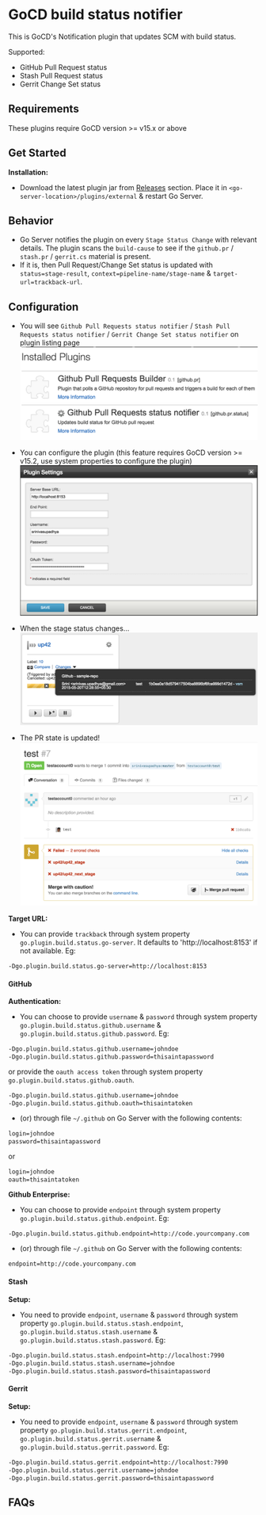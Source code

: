 # GoCD build status notifier
This is GoCD's Notification plugin that updates SCM with build status.

Supported:
* GitHub Pull Request status
* Stash Pull Request status
* Gerrit Change Set status

## Requirements
These plugins require GoCD version >= v15.x or above

## Get Started
**Installation:**
- Download the latest plugin jar from [Releases](https://github.com/srinivasupadhya/gocd-build-status-notifier/releases) section. Place it in `<go-server-location>/plugins/external` & restart Go Server.

## Behavior
- Go Server notifies the plugin on every `Stage Status Change` with relevant details. The plugin scans the `build-cause` to see if the `github.pr` / `stash.pr` / `gerrit.cs` material is present.
- If it is, then Pull Request/Change Set status is updated with `status=stage-result`, `context=pipeline-name/stage-name` & `target-url=trackback-url`.

## Configuration

- You will see `Github Pull Requests status notifier` / `Stash Pull Requests status notifier` / `Gerrit Change Set status notifier` on plugin listing page
![Plugins listing page][1]

- You can configure the plugin (this feature requires GoCD version >= v15.2, use system properties to configure the plugin)
![Configure plugin pop-up][2]

- When the stage status changes...
![Pipeline Schedule][3]

- The PR state is updated!
![Update Status][4]

**Target URL:**
- You can provide `trackback` through system property `go.plugin.build.status.go-server`. It defaults to 'http://localhost:8153' if not available.
Eg:
```
-Dgo.plugin.build.status.go-server=http://localhost:8153
```

#### GitHub
**Authentication:**
- You can choose to provide `username` & `password` through system property `go.plugin.build.status.github.username` & `go.plugin.build.status.github.password`.
Eg: 
```
-Dgo.plugin.build.status.github.username=johndoe
-Dgo.plugin.build.status.github.password=thisaintapassword
```
or provide the `oauth access token` through system property `go.plugin.build.status.github.oauth`.
```
-Dgo.plugin.build.status.github.username=johndoe
-Dgo.plugin.build.status.github.oauth=thisaintatoken
```

- (or) through file `~/.github` on Go Server with the following contents:
```
login=johndoe
password=thisaintapassword
```
or
```
login=johndoe
oauth=thisaintatoken
```

**Github Enterprise:**
- You can choose to provide `endpoint` through system property `go.plugin.build.status.github.endpoint`.
Eg:
```
-Dgo.plugin.build.status.github.endpoint=http://code.yourcompany.com
```
- (or) through file `~/.github` on Go Server with the following contents:
```
endpoint=http://code.yourcompany.com
```

#### Stash
**Setup:**
- You need to provide `endpoint`, `username` & `password` through system property `go.plugin.build.status.stash.endpoint`, `go.plugin.build.status.stash.username` & `go.plugin.build.status.stash.password`.
Eg:
```
-Dgo.plugin.build.status.stash.endpoint=http://localhost:7990
-Dgo.plugin.build.status.stash.username=johndoe
-Dgo.plugin.build.status.stash.password=thisaintapassword
```

#### Gerrit
**Setup:**
- You need to provide `endpoint`, `username` & `password` through system property `go.plugin.build.status.gerrit.endpoint`, `go.plugin.build.status.gerrit.username` & `go.plugin.build.status.gerrit.password`.
Eg:
```
-Dgo.plugin.build.status.gerrit.endpoint=http://localhost:7990
-Dgo.plugin.build.status.gerrit.username=johndoe
-Dgo.plugin.build.status.gerrit.password=thisaintapassword
```

## FAQs

[1]: images/list-plugin.png  "List Plugin"
[2]: images/configure-plugin.png  "Configure Plugin"
[3]: images/pipeline-schedule.png  "Pipeline Schedule"
[4]: images/update-status.png  "On Successful Status Update"
